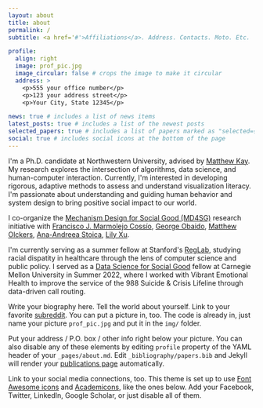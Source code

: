 ```yaml
---
layout: about
title: about
permalink: /
subtitle: <a href='#'>Affiliations</a>. Address. Contacts. Moto. Etc.

profile:
  align: right
  image: prof_pic.jpg
  image_circular: false # crops the image to make it circular
  address: >
    <p>555 your office number</p>
    <p>123 your address street</p>
    <p>Your City, State 12345</p>

news: true # includes a list of news items
latest_posts: true # includes a list of the newest posts
selected_papers: true # includes a list of papers marked as "selected={true}"
social: true # includes social icons at the bottom of the page
---
```


I'm a Ph.D. candidate at Northwestern University, advised by [Matthew Kay](https://www.mjskay.com/). My research explores the intersection of algorithms, data science, and human-computer interaction. Currently, I'm interested in developing rigorous, adaptive methods to assess and understand visualization literacy. I'm passionate about understanding and guiding human behavior and system design to bring positive social impact to our world.

I co-organize the [Mechanism Design for Social Good (MD4SG)](https://www.md4sg.com/) research initiative with [Francisco J. Marmolejo Cossío](https://www.fmarmolejo.com/), [George Obaido](https://georgeobaido.com/), [Matthew Olckers](https://www.matthewolckers.com/), [Ana-Andreea Stoica](http://www.columbia.edu/~as5001/), [Lily Xu](https://lily-x.github.io/).

I'm currently serving as a summer fellow at Stanford's [RegLab](https://reglab.stanford.edu), studying racial dispatity in healthcare through the lens of computer science and public policy. I served as a [Data Science for Social Good](https://www.dssgfellowship.org/) fellow at Carnegie Mellon University in Summer 2022, where I worked with Vibrant Emotional Health to improve the service of the 988 Suicide & Crisis Lifeline through data-driven call routing.

Write your biography here. Tell the world about yourself. Link to your favorite [subreddit](http://reddit.com). You can put a picture in, too. The code is already in, just name your picture `prof_pic.jpg` and put it in the `img/` folder.

Put your address / P.O. box / other info right below your picture. You can also disable any of these elements by editing `profile` property of the YAML header of your `_pages/about.md`. Edit `_bibliography/papers.bib` and Jekyll will render your [publications page](/al-folio/publications/) automatically.

Link to your social media connections, too. This theme is set up to use [Font Awesome icons](http://fortawesome.github.io/Font-Awesome/) and [Academicons](https://jpswalsh.github.io/academicons/), like the ones below. Add your Facebook, Twitter, LinkedIn, Google Scholar, or just disable all of them.
